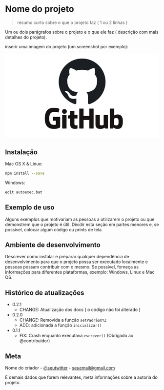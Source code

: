 # Nome do projeto
> resumo curto sobre o que o projeto faz ( 1 ou 2 linhas )

Um ou dois parágrafos sobre o projeto e o que ele faz ( descrição com mais detalhes do projeto).

inserir uma imagem do projeto (um screenshot por exemplo):

![github](GitHub.jpg)

## Instalação

Mac OS X & Linux:
```sh
npm install --save
```

Windows:
```sh
edit autoexec.bat
```

## Exemplo de uso

Alguns exemplos que motivariam as pessoas a utilizarem o projeto ou que demonstrem que o projeto é útil. Dividir esta seção em partes menores e, se possível, colocar algum código ou prints de tela.

## Ambiente de desenvolvimento

Descrever como instalar e preparar qualquer dependência de desenvolvimento para que o projeto possa ser executado localmente e pessoas possam contribuir com o mesmo. Se possível, forneça as informações para diferentes plataformas, exemplo:
Windows, Linux e Mac OS.

## Histórico de atualizações 

* 0.2.1
    * CHANGE: Atualização dos docs ( o código não foi alterado )
* 0.2.0
    * CHANGE: Removida a função `setPadrãoXYZ`
    * ADD: adicionada a função `inicializar()`
* 0.1.1
    * FIX: Crash enquanto executava `escrever()` (Obrigado ao @contribuidor)

## Meta

Nome do criador - [@seutwitter](https://twitter.com/seuTwiter) - seuemail@gmail.com

E demais dados que forem relevantes, meta informações sobre a autoria do projeto.

